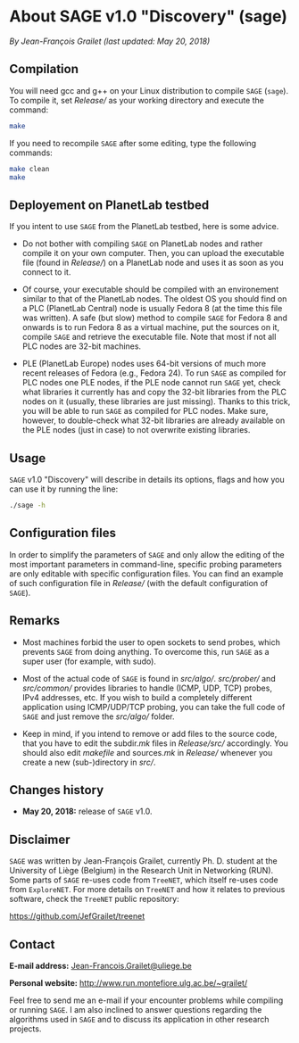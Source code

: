 # About SAGE v1.0 "Discovery" (sage)

*By Jean-François Grailet (last updated: May 20, 2018)*

## Compilation

You will need gcc and g++ on your Linux distribution to compile `SAGE` (`sage`). To compile it, set *Release/* as your working directory and execute the command:

```sh
make
```

If you need to recompile `SAGE` after some editing, type the following commands:

```sh
make clean
make
```

## Deployement on PlanetLab testbed

If you intent to use `SAGE` from the PlanetLab testbed, here is some advice.

* Do not bother with compiling `SAGE` on PlanetLab nodes and rather compile it on your own computer. Then, you can upload the executable file (found in *Release/*) on a PlanetLab node and uses it as soon as you connect to it.

* Of course, your executable should be compiled with an environement similar to that of the PlanetLab nodes. The oldest OS you should find on a PLC (PlanetLab Central) node is usually Fedora 8 (at the time this file was written). A safe (but slow) method to compile `SAGE` for Fedora 8 and onwards is to run Fedora 8 as a virtual machine, put the sources on it, compile `SAGE` and retrieve the executable file. Note that most if not all PLC nodes are 32-bit machines.

* PLE (PlanetLab Europe) nodes uses 64-bit versions of much more recent releases of Fedora (e.g., Fedora 24). To run `SAGE` as compiled for PLC nodes one PLE nodes, if the PLE node cannot run `SAGE` yet, check what libraries it currently has and copy the 32-bit libraries from the PLC nodes on it (usually, these libraries are just missing). Thanks to this trick, you will be able to run `SAGE` as compiled for PLC nodes. Make sure, however, to double-check what 32-bit libraries are already available on the PLE nodes (just in case) to not overwrite existing libraries.

## Usage

`SAGE` v1.0 "Discovery" will describe in details its options, flags and how you can use it by running the line:

```sh
./sage -h
```

## Configuration files

In order to simplify the parameters of `SAGE` and only allow the editing of the most important parameters in command-line, specific probing parameters are only editable with specific configuration files. You can find an example of such configuration file in *Release/* (with the default configuration of `SAGE`).

## Remarks

* Most machines forbid the user to open sockets to send probes, which prevents `SAGE` from doing anything. To overcome this, run `SAGE` as a super user (for example, with sudo).

* Most of the actual code of `SAGE` is found in *src/algo/*. *src/prober/* and *src/common/* provides libraries to handle (ICMP, UDP, TCP) probes, IPv4 addresses, etc. If you wish to build a completely different application using ICMP/UDP/TCP probing, you can take the full code of ``SAGE`` and just remove the *src/algo/* folder.

* Keep in mind, if you intend to remove or add files to the source code, that you have to edit the subdir.*mk* files in *Release/src/* accordingly. You should also edit *makefile* and sources.*mk* in *Release/* whenever you create a new (sub-)directory in *src/*.

## Changes history

* **May 20, 2018:** release of `SAGE` v1.0.

## Disclaimer

`SAGE` was written by Jean-François Grailet, currently Ph. D. student at the University of Liège (Belgium) in the Research Unit in Networking (RUN). Some parts of `SAGE` re-uses code from `TreeNET`, which itself re-uses code from `ExploreNET`. For more details on `TreeNET` and how it relates to previous software, check the `TreeNET` public repository:

https://github.com/JefGrailet/treenet

## Contact

**E-mail address:** Jean-Francois.Grailet@uliege.be

**Personal website:** http://www.run.montefiore.ulg.ac.be/~grailet/

Feel free to send me an e-mail if your encounter problems while compiling or running `SAGE`. I am also inclined to answer questions regarding the algorithms used in `SAGE` and to discuss its application in other research projects.
